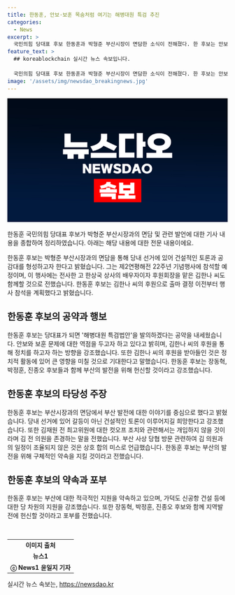 ```yaml
---
title: 한동훈, 안보·보훈 목숨처럼 여기는 해병대원 특검 추진
categories:
  - News
excerpt: >
  국민의힘 당대표 후보 한동훈과 박형준 부산시장이 면담한 소식이 전해졌다. 한 후보는 안보와 보훈을 중시하며 정치를 하겠다고 밝혔고, 한상국 상사의 배우자인 김한나 씨가 후원회장을 맡아주는 것에 감사를 표했다. 그는 부산시장과의 면담 내용을 부산 발전에 대한 이야기를 했다며, 당내 선거에는 건설적인 토론을 희망한다고 밝혔다. 한 후보는 장동혁, 박정훈, 진종오 후보와 함께 당 후보로서의 역량을 보여주겠다는 강한 다짐을 전했다. 또한 가덕도 신공항 건설 등 부산 발전을 위한 구체적인 약속을 제시하며 향후 지원을 약속했다.
feature_text: >
  ## koreablockchain 실시간 뉴스 속보입니다.

  국민의힘 당대표 후보 한동훈과 박형준 부산시장이 면담한 소식이 전해졌다. 한 후보는 안보와 보훈을 중시하며 정치를 하겠다고 밝혔고, 한상국 상사의 배우자인 김한나 씨가 후원회장을 맡아주는 것에 감사를 표했다. 그는 부산시장과의 면담 내용을 부산 발전에 대한 이야기를 했다며, 당내 선거에는 건설적인 토론을 희망한다고 밝혔다. 한 후보는 장동혁, 박정훈, 진종오 후보와 함께 당 후보로서의 역량을 보여주겠다는 강한 다짐을 전했다. 또한 가덕도 신공항 건설 등 부산 발전을 위한 구체적인 약속을 제시하며 향후 지원을 약속했다.
image: '/assets/img/newsdao_breakingnews.jpg'
---
```


<p><img src="/assets/img/newsdao_breakingnews.jpg" alt="koreablockchain 속보" /></p>

<p>한동훈 국민의힘 당대표 후보가 박형준 부산시장과의 면담 및 관련 발언에 대한 기사 내용을 종합하여 정리하였습니다. 아래는 해당 내용에 대한 전문 내용이에요.</p>

<p data-ke-size="size16">한동훈 후보는 박형준 부산시장과의 면담을 통해 당내 선거에 있어 건설적인 토론과 공감대를 형성하고자 한다고 밝혔습니다. 그는 제2연평해전 22주년 기념행사에 참석할 예정이며, 이 행사에는 전사한 고 한상국 상사의 배우자이자 후원회장을 맡은 김한나 씨도 함께할 것으로 전했습니다. 한동훈 후보는 김한나 씨의 후원으로 출마 결정 이전부터 행사 참석을 계획했다고 밝혔습니다.</p>

<h2 data-ke-size="size26">한동훈 후보의 공약과 행보</h2>

<p data-ke-size="size16">한동훈 후보는 당대표가 되면 '해병대원 특검법안'을 발의하겠다는 공약을 내세웠습니다. 안보와 보훈 문제에 대한 역점을 두고자 하고 있다고 밝히며, 김한나 씨의 후원을 통해 정치를 하고자 하는 방향을 강조했습니다. 또한 김한나 씨의 후원을 받아들인 것은 정치적 활동에 있어 큰 영향을 미칠 것으로 기대한다고 말했습니다. 한동훈 후보는 장동혁, 박정훈, 진종오 후보들과 함께 부산의 발전을 위해 헌신할 것이라고 강조했습니다.</p>

<h2 data-ke-size="size26">한동훈 후보의 타당성 주장</h2>

<p data-ke-size="size16">한동훈 후보는 부산시장과의 면담에서 부산 발전에 대한 이야기를 중심으로 했다고 밝혔습니다. 당내 선거에 있어 갈등이 아닌 건설적인 토론이 이루어지길 희망한다고 강조했습니다. 또한 김재원 전 최고위원에 대한 컷오프 조치와 관련해서는 개입하지 않을 것이라며 김 전 의원을 존경하는 말을 전했습니다. 부산 사상 당협 방문 관련하여 김 의원과의 일정이 조율되지 않은 것은 상호 합의 미스로 언급했습니다. 한동훈 후보는 부산의 발전을 위해 구체적인 약속을 지킬 것이라고 전했습니다.</p>

<h2 data-ke-size="size26">한동훈 후보의 약속과 포부</h2>

<p data-ke-size="size16">한동훈 후보는 부산에 대한 적극적인 지원을 약속하고 있으며, 가덕도 신공항 건설 등에 대한 당 차원의 지원을 강조했습니다. 또한 장동혁, 박정훈, 진종오 후보와 함께 지역발전에 헌신할 것이라고 포부를 전했습니다.</p>

<p data-ke-size="size16">&nbsp;</p>

<table>
<tbody>
<tr>
<td style="text-align: center; height: 17px;"><b>이미지 출처</b></td>
</tr>
<tr>
<td style="text-align: center; height: 17px;"><b>뉴스1</b></td>
</tr>
<tr>
<td style="text-align: center; height: 17px;"><b>ⓒ News1 윤일지 기자</b></td>
</tr>
</tbody>
</table>
실시간 뉴스 속보는, <a href="https://newsdao.kr" rel="dofollow">https://newsdao.kr</a>


